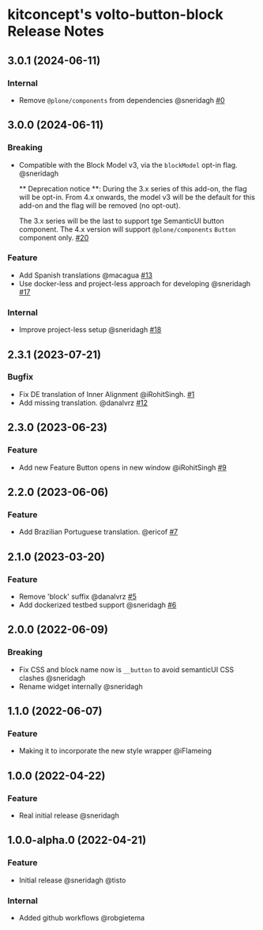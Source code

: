 # kitconcept's volto-button-block Release Notes

<!-- You should *NOT* be adding new change log entries to this file.
     You should create a file in the news directory instead.
     For helpful instructions, please see:
     https://6.docs.plone.org/volto/developer-guidelines/contributing.html#create-a-pull-request
-->

<!-- towncrier release notes start -->

## 3.0.1 (2024-06-11)

### Internal

- Remove `@plone/components` from dependencies @sneridagh [#0](https://github.com/kitconcept/volto-button-block/pull/0)

## 3.0.0 (2024-06-11)

### Breaking

- Compatible with the Block Model v3, via the `blockModel` opt-in flag. @sneridagh

  ** Deprecation notice **:
  During the 3.x series of this add-on, the flag will be opt-in.
  From 4.x onwards, the model v3 will be the default for this add-on and the flag will be removed (no opt-out).

  The 3.x series will be the last to support tge SemanticUI button component.
  The 4.x version will support `@plone/components` `Button` component only. [#20](https://github.com/kitconcept/volto-button-block/pull/20)

### Feature

- Add Spanish translations @macagua [#13](https://github.com/kitconcept/volto-button-block/pull/13)
- Use docker-less and project-less approach for developing @sneridagh [#17](https://github.com/kitconcept/volto-button-block/pull/17)

### Internal

- Improve project-less setup @sneridagh [#18](https://github.com/kitconcept/volto-button-block/pull/18)

## 2.3.1 (2023-07-21)

### Bugfix

- Fix DE translation of Inner Alignment @iRohitSingh. [#1](https://github.com/kitconcept/volto-export/pull/1)
- Add missing translation. @danalvrz [#12](https://github.com/kitconcept/volto-export/pull/12)


## 2.3.0 (2023-06-23)

### Feature

- Add new Feature Button opens in new window @iRohitSingh [#9](https://github.com/kitconcept/volto-export/pull/9)


## 2.2.0 (2023-06-06)

### Feature

- Add Brazilian Portuguese translation. @ericof [#7](https://github.com/kitconcept/volto-export/pull/7)


## 2.1.0 (2023-03-20)

### Feature

- Remove 'block' suffix @danalvrz [#5](https://github.com/kitconcept/volto-export/pull/5)
- Add dockerized testbed support @sneridagh [#6](https://github.com/kitconcept/volto-export/pull/6)


## 2.0.0 (2022-06-09)

### Breaking

- Fix CSS and block name now is `__button` to avoid semanticUI CSS clashes @sneridagh
- Rename widget internally @sneridagh

## 1.1.0 (2022-06-07)

### Feature

- Making it to incorporate the new style wrapper @iFlameing

## 1.0.0 (2022-04-22)

### Feature

- Real initial release @sneridagh

## 1.0.0-alpha.0 (2022-04-21)

### Feature

- Initial release @sneridagh @tisto

### Internal

- Added github workflows @robgietema

